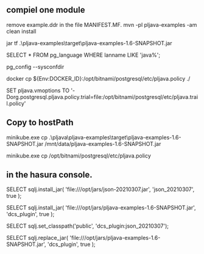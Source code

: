 ## compiel one module

remove example.ddr in the file MANIFEST.MF.
mvn -pl pljava-examples -am clean install

jar tf .\pljava-examples\target\pljava-examples-1.6-SNAPSHOT.jar

SELECT * FROM pg_language WHERE lanname LIKE 'java%';

pg_config --sysconfdir

docker cp ${Env:DOCKER_ID}:/opt/bitnami/postgresql/etc/pljava.policy ./

SET pljava.vmoptions TO '-Dorg.postgresql.pljava.policy.trial=file:/opt/bitnami/postgresql/etc/pljava.trail.policy'

## Copy to hostPath

minikube.exe cp .\pljava\pljava-examples\target\pljava-examples-1.6-SNAPSHOT.jar /mnt/data/pljava-examples-1.6-SNAPSHOT.jar

minikube.exe cp /opt/bitnami/postgresql/etc/pljava.policy

## in the hasura console.

SELECT sqlj.install_jar( 'file:///opt/jars/json-20210307.jar', 'json_20210307', true );

SELECT sqlj.install_jar( 'file:///opt/jars/pljava-examples-1.6-SNAPSHOT.jar', 'dcs_plugin', true );

SELECT sqlj.set_classpath('public', 'dcs_plugin:json_20210307');


SELECT sqlj.replace_jar( 'file:///opt/jars/pljava-examples-1.6-SNAPSHOT.jar', 'dcs_plugin', true );